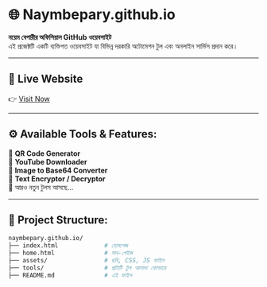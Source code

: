# 🌐 Naymbepary.github.io

**নয়েম বেপারীর অফিসিয়াল GitHub ওয়েবসাইট**  
এই প্রজেক্টটি একটি ব্যক্তিগত ওয়েবসাইট যা বিভিন্ন দরকারি অটোমেশন টুল এবং অনলাইন সার্ভিস প্রদান করে।

---

## 🔗 Live Website
👉 [Visit Now](https://nayembepary.github.io)

---

## ⚙️ Available Tools & Features:

🔹 **QR Code Generator**  
🔹 **YouTube Downloader**  
🔹 **Image to Base64 Converter**  
🔹 **Text Encryptor / Decryptor**  
🔹 আরও নতুন টুলস আসছে...

---

## 📁 Project Structure:

```bash
naymbepary.github.io/
├── index.html             # হোমপেজ
├── home.html              # সাব-পেইজ
├── assets/                # ছবি, CSS, JS ফাইল
├── tools/                 # প্রতিটি টুল আলাদা ফোল্ডারে
├── README.md              # এই ফাইল

